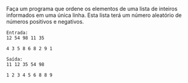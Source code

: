 Faça um programa que ordene os elementos de uma lista de inteiros informados em uma única linha. Esta lista terá um número aleatório de números positivos e negativos.

```
Entrada:
12 54 98 11 35

4 3 5 8 6 8 2 9 1
```

```
Saída:
11 12 35 54 98

1 2 3 4 5 6 8 8 9
```